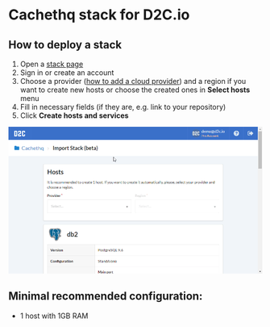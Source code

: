 # Cachethq stack for D2C.io

## How to deploy a stack

1. Open a [stack page](https://panel.d2c.io/?import=https://github.com/d2cio/cachethq-stack/archive/master.zip)
2. Sign in or create an account
3. Choose a provider ([how to add a cloud provider](https://docs.d2c.io/getting-started/cloud-providers/)) and a region if you want to create new hosts or choose the created ones in **Select hosts** menu
3. Fill in necessary fields (if they are, e.g. link to your repository)
4. Click **Create hosts and services**

[![How to deploy a stack](https://github.com/mastappl/images/blob/master/cachethq.gif)][1]

## Minimal recommended configuration:

- 1 host with 1GB RAM

[1]: https://youtu.be/xdn5pxt1Mi4
